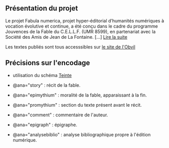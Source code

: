 ## Présentation du projet

Le projet Fabula numerica, projet hyper-éditorial d’humanités numériques à vocation évolutive et continue, a été conçu dans le cadre du programme Jouvences de la Fable du C.E.L.L.F.  (UMR 8599), en partenariat avec la Société des Amis de Jean de La Fontaine. [...] [Lire la suite](https://obvil.sorbonne-universite.fr/projets/fabula-numerica)

Les textes publiés sont tous accesssibles sur [le site de l'Obvil](https://obvil.sorbonne-universite.fr/corpus/fabula-numerica/)

## Précisions sur l'encodage

- utilisation du schéma [Teinte](https://github.com/OBVIL/Teinte)

- @ana="story" : récit de la fable.
- @ana="epimythium" : moralité de la fable, apparaissant à la fin.
- @ana="promythium" : section du texte présent avant le récit.
- @ana="comment" : commentaire de l'auteur.
- @ana="epigraph" : épigraphe.
- @ana="analysebiblio" : analyse bibliographique propre à l'édition numérique.